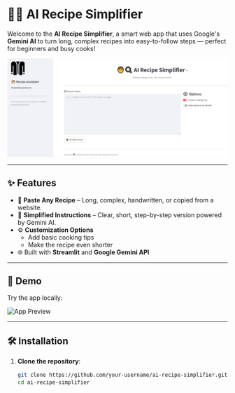 # 🧑‍🍳 AI Recipe Simplifier

Welcome to the **AI Recipe Simplifier**, a smart web app that uses Google's **Gemini AI** to turn long, complex recipes into easy-to-follow steps — perfect for beginners and busy cooks!

![Recipe Simplifier Screenshot](task5.PNG)

---

## ✨ Features

- 📝 **Paste Any Recipe** – Long, complex, handwritten, or copied from a website.
- 🤖 **Simplified Instructions** – Clear, short, step-by-step version powered by Gemini AI.
- ⚙️ **Customization Options**
  - Add basic cooking tips
  - Make the recipe even shorter
- 🌐 Built with **Streamlit** and **Google Gemini API**

---

## 🚀 Demo

Try the app locally:

![App Preview](screenshots/ui_preview.gif)

---

## 🛠️ Installation

1. **Clone the repository**:
   ```bash
   git clone https://github.com/your-username/ai-recipe-simplifier.git
   cd ai-recipe-simplifier
